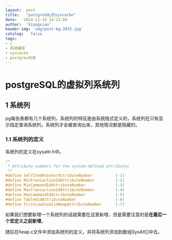 ```yaml
---
layout:  post
title:   "postgreSQL的syscache"
date:   2024-11-19 14:22:00
author:  'Xiangxiao'
header-img: 'img/post-bg-2015.jpg'
catalog:   false
tags:
- c
- 系统缓存
- syscache
- postgres内核
---
```


# postgreSQL的虚拟列系统列

## 1 系统列
pg每张表都有几个系统列，系统列的特征是由系统隐式定义的，系统列在只有显示指定查询系统列，系统列才会被查询出来，其他情况都是隐藏的。

### 1.1 系统列的定义

系统列的定义在sysattr.h中。
```c
/*
 * Attribute numbers for the system-defined attributes
 */
#define SelfItemPointerAttributeNumber			(-1)
#define MinTransactionIdAttributeNumber			(-2)
#define MinCommandIdAttributeNumber				(-3)
#define MaxTransactionIdAttributeNumber			(-4)
#define MaxCommandIdAttributeNumber				(-5)
#define TableOidAttributeNumber					(-6)
#define FirstLowInvalidHeapAttributeNumber		(-7)
```

如果我们想要新增一个系统列的话就需要在这里新增，但是需要注意的是**在最后一个宏定义之前新增**。

随后在heap.c文件中添加系统列的定义，并将系统列添加到数组SysAtt[]中去。